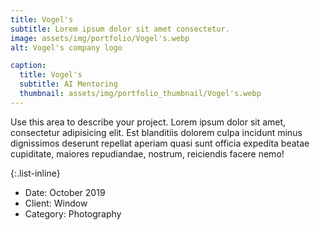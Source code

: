 ```yaml
---
title: Vogel's
subtitle: Lorem ipsum dolor sit amet consectetur.
image: assets/img/portfolio/Vogel's.webp
alt: Vogel's company logo

caption:
  title: Vogel's
  subtitle: AI Mentoring
  thumbnail: assets/img/portfolio_thumbnail/Vogel's.webp
---
```

Use this area to describe your project. Lorem ipsum dolor sit amet, consectetur adipisicing elit. Est blanditiis dolorem culpa incidunt minus dignissimos deserunt repellat aperiam quasi sunt officia expedita beatae cupiditate, maiores repudiandae, nostrum, reiciendis facere nemo!

{:.list-inline}
- Date: October 2019
- Client: Window
- Category: Photography


